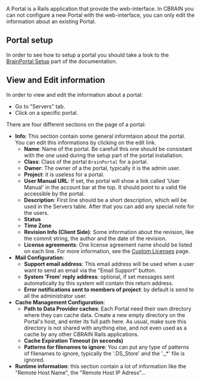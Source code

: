 A Portal is a Rails application that provide the web-interface. In CBRAIN you can not configure a new Portal with the web-interface, you can only edit the
information about an existing Portal.

## Portal setup

In order to see how to setup a portal you should take a look to the
[BrainPortal Setup](../1-setup/BrainPortal-Setup.html) part of the documentation.

## View and Edit information

In order to view and edit the information about a portal:

* Go to "Servers" tab.
* Click on a specific portal.


There are four different sections on the page of a portal:
* **Info**: This section contain some general informtaion about the portal. You
  can edit this informations by clicking on the edit link.
  * **Name**: Name of the portal. Be carefull this one should be consistant with
  the one used during the setup part of the portal installation.
  * **Class**: Class of the portal `BrainPortal` for a portal.
  * **Owner**: The owner of a the portal, typically it is the admin user.
  * **Project**: it is useless for a portal.
  * **User Manual URL**: If set, the portal will show a link called 'User Manual'
  in the account bar at the top. It should point to a valid file accessible by the portal.
  * **Description**: First line should be a short description, which will be
  used in the Servers table. After that you can add any special note for
  the users.
  * **Status**
  * **Time Zone**
  * **Revision Info (Client Side)**: Some information about the revision, like the
  commit string, the author and the date of the revision.
  * **License agreements**: One license agreement name should be listed on each line.
  For more information, see the [Custom Licenses](admin_Custom-Licenses.html) page.
* **Mail Configuration**:
  * **Support email address**: This email address will be used when a user want
  to send an email via the "Email Support" button.
  * **System 'From' reply address**: optional, if set messages sent automatically
    by this system will contain this return address.
  * **Error notifications sent to members of project**: by default is send to all the administrator user.
* **Cache Management Configuration**:
  * **Path to Data Provider caches**: Each Portal need their own directory
    where they can cache data. Create a new empty directory on the Portal's host,
    and enter its full path here. As usual, make sure this directory is not shared
    with anything else, and not even used as a cache by any other CBRAIN Rails
    applications.
  * **Cache Expiration Timeout (in seconds)**
  * **Patterns for filenames to ignore**: You can put any type of patterns of filenames to ignore, typically the '.DS_Store'  and the '._*' file is ignored.
* **Runtime information**: this section contain a lot of information like the "Remote Host Name", the "Remote Host IP Adress"...




